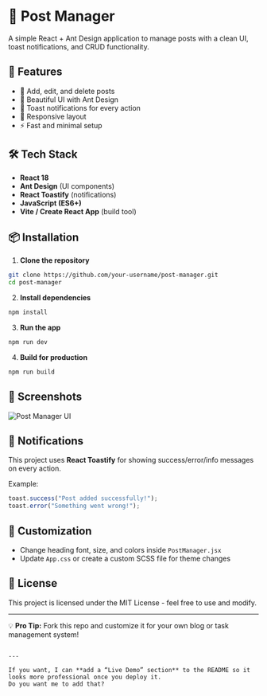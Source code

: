 
# 📌 Post Manager

A simple React + Ant Design application to manage posts with a clean UI, toast notifications, and CRUD functionality.

## 🚀 Features
- 📝 Add, edit, and delete posts
- 🎨 Beautiful UI with Ant Design
- 🔔 Toast notifications for every action
- 📱 Responsive layout
- ⚡ Fast and minimal setup

## 🛠️ Tech Stack
- **React 18**
- **Ant Design** (UI components)
- **React Toastify** (notifications)
- **JavaScript (ES6+)**
- **Vite / Create React App** (build tool)

## 📦 Installation

1. **Clone the repository**
```bash
git clone https://github.com/your-username/post-manager.git
cd post-manager
````

2. **Install dependencies**

```bash
npm install
```

3. **Run the app**

```bash
npm run dev
```

4. **Build for production**

```bash
npm run build
```

## 📸 Screenshots

![Post Manager UI](./screenshot.png)

## 🔔 Notifications

This project uses **React Toastify** for showing success/error/info messages on every action.

Example:

```js
toast.success("Post added successfully!");
toast.error("Something went wrong!");
```

## 🎨 Customization

* Change heading font, size, and colors inside `PostManager.jsx`
* Update `App.css` or create a custom SCSS file for theme changes

## 📄 License

This project is licensed under the MIT License - feel free to use and modify.

---

💡 **Pro Tip:** Fork this repo and customize it for your own blog or task management system!

```

---

If you want, I can **add a “Live Demo” section** to the README so it looks more professional once you deploy it.  
Do you want me to add that?
```
